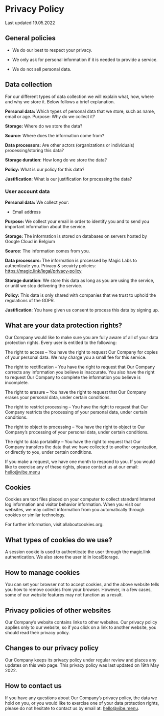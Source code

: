 # Privacy Policy

 Last updated 19.05.2022

## General policies

-   We do our best to respect your privacy.
    
-   We only ask for personal information if it is needed to provide a service.
    
-   We do not sell personal data.
    

## Data collection

For our different types of data collection we will explain what, how, where and why we store it. Below follows a brief explanation.

**Personal data:** Which types of personal data that we store, such as name, email or age. Purpose: Why do we collect it? 

**Storage:** Where do we store the data? 

**Source:** Where does the information come from? 

**Data processors:** Are other actors (organizations or individuals) processing/storing this data? 

**Storage duration:** How long do we store the data? 

**Policy:** What is our policy for this data?

**Justification:** What is our justification for processing the data?


### User account data

**Personal data:** We collect your:
-   Email address
    

**Purpose:** We collect your email in order to identify you and to send you important information about the service.

**Storage:** The information is stored on databases on servers hosted by Google Cloud in Belgium

**Source:** The information comes from you.

**Data processors:** The information is processed by Magic Labs to authenticate you. 
Privacy & secuirty policies:
https://magic.link/legal/privacy-policy

**Storage duration:** We store this data as long as you are using the service, or until we stop delivering the service.

**Policy:** This data is only shared with companies that we trust to uphold the regulations of the GDPR.

**Justification:** You have given us consent to process this data by signing up.  

## What are your data protection rights?

Our Company would like to make sure you are fully aware of all of your data protection rights. Every user is entitled to the following: 

The right to access – You have the right to request Our Company for copies of your personal data. We may charge you a small fee for this service. 

The right to rectification – You have the right to request that Our Company corrects any information you believe is inaccurate. You also have the right to request Our Company to complete the information you believe is incomplete. 

The right to erasure – You have the right to request that Our Company erases your personal data, under certain conditions.   

The right to restrict processing – You have the right to request that Our Company restricts the processing of your personal data, under certain conditions.   

The right to object to processing – You have the right to object to Our Company’s processing of your personal data, under certain conditions. 

The right to data portability – You have the right to request that Our Company transfers the data that we have collected to another organization, or directly to you, under certain conditions. 

If you make a request, we have one month to respond to you. If you would like to exercise any of these rights, please contact us at our email: hello@vibe.menu
  

## Cookies

Cookies are text files placed on your computer to collect standard Internet log information and visitor behavior information. When you visit our websites, we may collect information from you automatically through cookies or similar technology.

For further information, visit allaboutcookies.org.

  

## What types of cookies do we use?

A session cookie is used to authenticate the user through the magic.link authentication.
We also store the user id in localStorage.

## How to manage cookies
You can set your browser not to accept cookies, and the above website tells you how to remove cookies from your browser. However, in a few cases, some of our website features may not function as a result.

## Privacy policies of other websites
Our Company’s website contains links to other websites. Our privacy policy applies only to our website, so if you click on a link to another website, you should read their privacy policy.

## Changes to our privacy policy
Our Company keeps its privacy policy under regular review and places any updates on this web page. This privacy policy was last updated on 19th May 2022.

## How to contact us
If you have any questions about Our Company’s privacy policy, the data we hold on you, or you would like to exercise one of your data protection rights, please do not hesitate to contact us by email at: hello@vibe.menu.

